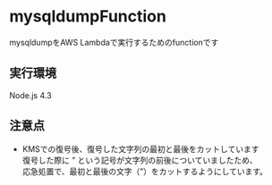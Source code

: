 # mysqldumpFunction
mysqldumpをAWS Lambdaで実行するためのfunctionです

## 実行環境
Node.js 4.3

## 注意点
+ KMSでの復号後、復号した文字列の最初と最後をカットしています  
復号した際に ” という記号が文字列の前後についていましたため、  
応急処置で、最初と最後の文字（”）をカットするようにしています。
